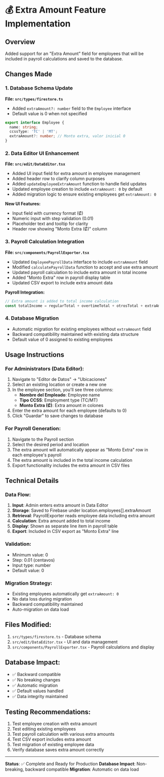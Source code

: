 # 💰 Extra Amount Feature Implementation

## Overview
Added support for an "Extra Amount" field for employees that will be included in payroll calculations and saved to the database.

## Changes Made

### 1. Database Schema Update
**File: `src/types/firestore.ts`**
- Added `extraAmount?: number` field to the `Employee` interface
- Default value is 0 when not specified

```typescript
export interface Employee {
  name: string;
  ccssType: 'TC' | 'MT';
  extraAmount?: number; // Monto extra, valor inicial 0
}
```

### 2. Data Editor UI Enhancement
**File: `src/edit/DataEditor.tsx`**
- Added UI input field for extra amount in employee management
- Added header row to clarify column purposes
- Added `updateEmployeeExtraAmount` function to handle field updates
- Updated employee creation to include `extraAmount: 0` by default
- Added migration logic to ensure existing employees get `extraAmount: 0`

**New UI Features:**
- Input field with currency format (₡)
- Numeric input with step validation (0.01)
- Placeholder text and tooltip for clarity
- Header row showing "Monto Extra (₡)" column

### 3. Payroll Calculation Integration
**File: `src/components/PayrollExporter.tsx`**
- Updated `EmployeePayrollData` interface to include `extraAmount` field
- Modified `calculatePayrollData` function to accept and use extra amount
- Updated payroll calculation to include extra amount in total income
- Added "Monto Extra" row in payroll display table
- Updated CSV export to include extra amount data

**Payroll Integration:**
```typescript
// Extra amount is added to total income calculation
const totalIncome = regularTotal + overtimeTotal + otrosTotal + extraAmount;
```

### 4. Database Migration
- Automatic migration for existing employees without `extraAmount` field
- Backward compatibility maintained with existing data structure
- Default value of 0 assigned to existing employees

## Usage Instructions

### For Administrators (Data Editor):
1. Navigate to "Editor de Datos" → "Ubicaciones"
2. Select an existing location or create a new one
3. In the employee section, you'll see three columns:
   - **Nombre del Empleado**: Employee name
   - **Tipo CCSS**: Employment type (TC/MT)
   - **Monto Extra (₡)**: Extra amount in colones
4. Enter the extra amount for each employee (defaults to 0)
5. Click "Guardar" to save changes to database

### For Payroll Generation:
1. Navigate to the Payroll section
2. Select the desired period and location
3. The extra amount will automatically appear as "Monto Extra" row in each employee's payroll
4. The extra amount is included in the total income calculation
5. Export functionality includes the extra amount in CSV files

## Technical Details

### Data Flow:
1. **Input**: Admin enters extra amount in Data Editor
2. **Storage**: Saved to Firebase under location.employees[].extraAmount
3. **Retrieval**: PayrollExporter reads employee data including extra amount
4. **Calculation**: Extra amount added to total income
5. **Display**: Shown as separate line item in payroll table
6. **Export**: Included in CSV export as "Monto Extra" line

### Validation:
- Minimum value: 0
- Step: 0.01 (centavos)
- Input type: number
- Default value: 0

### Migration Strategy:
- Existing employees automatically get `extraAmount: 0`
- No data loss during migration
- Backward compatibility maintained
- Auto-migration on data load

## Files Modified:
1. `src/types/firestore.ts` - Database schema
2. `src/edit/DataEditor.tsx` - UI and data management
3. `src/components/PayrollExporter.tsx` - Payroll calculations and display

## Database Impact:
- ✅ Backward compatible
- ✅ No breaking changes
- ✅ Automatic migration
- ✅ Default values handled
- ✅ Data integrity maintained

## Testing Recommendations:
1. Test employee creation with extra amount
2. Test editing existing employees
3. Test payroll calculation with various extra amounts
4. Test CSV export includes extra amount
5. Test migration of existing employee data
6. Verify database saves extra amount correctly

---
**Status**: ✅ Complete and Ready for Production
**Database Impact**: Non-breaking, backward compatible
**Migration**: Automatic on data load
